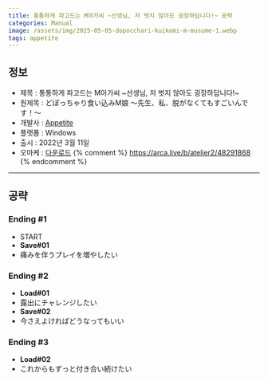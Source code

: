 ```yaml
---
title: 통통하게 파고드는 M아가씨 ~선생님, 저 벗지 않아도 굉장하답니다!~ 공략
categories: Manual
image: /assets/img/2025-05-05-dopocchari-kuikomi-m-musume-1.webp
tags: appetite
---
```


## 정보

* 제목 : 통통하게 파고드는 M아가씨 ~선생님, 저 벗지 않아도 굉장하답니다!~
* 원제목 : どぽっちゃり食い込みM娘 ～先生、私、脱がなくてもすごいんです！～
* 개발사 : [Appetite](/tags/appetite)
* 플랫폼 : Windows
* 출시 : 2022년 3월 11일
* 오마케 : [다운로드](/assets/omake/dopocchari-kuikomi-m-musume.zip)
{% comment %}
https://arca.live/b/atelier2/48291868
{% endcomment %}

---

## 공략

### Ending #1

* START
* **Save#01**
* 痛みを伴うプレイを増やしたい

### Ending #2

* **Load#01**
* 露出にチャレンジしたい
* **Save#02**
* 今さえよければどうなってもいい

### Ending #3

* **Load#02**
* これからもずっと付き合い続けたい
